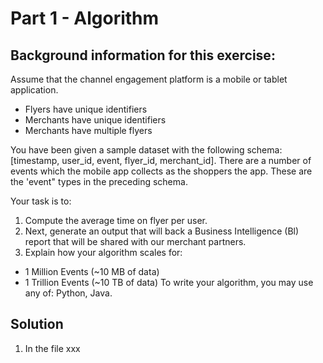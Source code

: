 # Part 1 - Algorithm

## Background information for this exercise:
Assume that the channel engagement platform is a mobile or tablet application. 
- Flyers have unique identifiers 
- Merchants have unique identifiers
- Merchants have multiple flyers

You have been given a sample dataset with the following schema: [timestamp, user_id, event, flyer_id, merchant_id]. 
There are a number of events which the mobile app collects as the shoppers the app. These are the 'event" types in the preceding schema.

Your task is to:
1. Compute the average time on flyer per user.
2. Next, generate an output that will back a Business Intelligence (Bl) report that will be shared with our merchant partners.
3.  Explain how your algorithm scales for:
   - 1 Million Events (~10 MB of data) 
   - 1 Trillion Events (~10 TB of data)
To write your algorithm, you may use any of: Python, Java.

## Solution
1.  In the file xxx 
